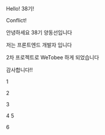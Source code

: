 Hello! 38기!

Conflict!

안녕하세요 38기 양동선입니다

저는 프론트엔드 개발자 입니다

2차 프로젝트로 WeTobee 하게 되었습니다

감사합니다!!

1

2

3

4
5

6
